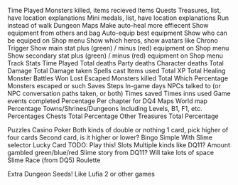 


Time Played
Monsters killed, items recieved
Items
Quests
Treasures, list, have location explanations
Mini medals, list, have location explanations
Run instead of walk
Dungeon Maps
Make auto-heal more effiecent
Show equipment from others and bag
Auto-equip best equipment
Show who can be equiped on Shop menu
	Show which heros, show avatars like Chrono Trigger
Show main stat plus (green) / minus (red) equipment on Shop menu
Show secondary stat plus (green) / minus (red) equipment on Shop menu
Track Stats
	Time Played
	Total deaths
		Party deaths
		Character deaths
	Total Damage
	Total Damage taken
	Spells cast
	Items used
	Total XP
	Total Healing
	Monster Battles
		Won
		Lost
		Escaped
	Monsters killed
		Total
		Which
			Percentage
	Monsters escaped or such
	Saves
	Steps
	In-game days
	NPCs talked to (or NPC conversation paths taken, or both)
	Times saved
	Times inns used
	Game events completed
		Percentage
		Per chapter for DQ4
	Maps
		World map
			Percentage
		Towns/Shrines/Dungeons
			Including Levels, B1, F1, etc.
			Percentages
	Chests
		Total
		Percentage
	Other Treasures
		Total
		Percentage
	
	

Puzzles
Casino
	Poker
		Both kinds of double or nothing
			1 card, pick higher of four cards
			Second card, is it higher or lower?
	Bingo
		Simple
		With Slime selector
	Lucky Card
		TODO: Play this!
	Slots
		Multiple kinds like DQ11?
			Amount gambled green/blue/red
			Slime story from DQ11? Will take lots of space
	Slime Race (from DQ5)
	Roulette

Extra Dungeon
	Seeds!
	Like Lufia 2 or other games









